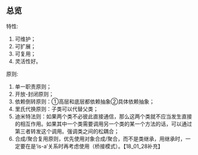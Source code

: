 ## 总览

特性:
1.	可维护；
2.	可扩展；
3.	可复用；
4.	灵活性好。

原则:
1.	单一职责原则；
2.	开放-封闭原则；
3.	依赖倒转原则：①高层和底层都依赖抽象②具体依赖抽象；
4.	里氏代换原则：子类可以代替父类；
5.	迪米特法则：如果两个类不必彼此直接通信，那么这两个类就不应当发生直接的相互作用。如果其中一个类需要调用另一个类的某一个方法的话，可以通过第三者转发这个调用。强调类之间的松耦合；
6.	合成/聚合复用原则，优先使用对象合成/聚合，而不是类继承，用继承时，一定要在是‘is-a’关系时再考虑使用（桥接模式）。【18_01_28补充】





